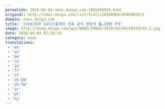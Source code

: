```yaml
---
permalink: 2018-04-04-news.donga.com-1865366935.html
original: http://news.donga.com/list/3/all/20180404/89460058/1
domain: news.donga.com
title: '[속보]파주 LG디스플레이 신축 공사 현장서 불…10명 구조'
image: http://dimg.donga.com/wps/NEWS/IMAGE/2018/04/04/89459744.2.jpg
date: 2018-04-04 07:16:19
category: news
translations: 
 - 'en'
 - 'es'
 - 'de'
 - 'ru'
 - 'ja'
 - 'fr'
 - 'it'
 - 'zh-CN'
 - 'zh-TW'
 - 'ar'
 - 'pt'
 - 'hy'
---
```


